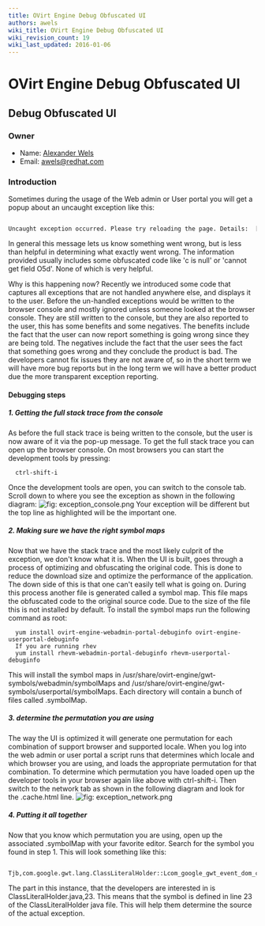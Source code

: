 ```yaml
---
title: OVirt Engine Debug Obfuscated UI
authors: awels
wiki_title: OVirt Engine Debug Obfuscated UI
wiki_revision_count: 19
wiki_last_updated: 2016-01-06
---
```


# OVirt Engine Debug Obfuscated UI

## Debug Obfuscated UI

### Owner

*   Name: [Alexander Wels](User:awels)
*   Email: <awels@redhat.com>

### Introduction

Sometimes during the usage of the Web admin or User portal you will get a popup about an uncaught exception like this:

      Uncaught exception occurred. Please try reloading the page. Details:  [some information]

In general this message lets us know something went wrong, but is less than helpful in determining what exactly went wrong. The information provided usually includes some obfuscated code like 'c is null' or 'cannot get field O5d'. None of which is very helpful.

Why is this happening now? Recently we introduced some code that captures all exceptions that are not handled anywhere else, and displays it to the user. Before the un-handled exceptions would be written to the browser console and mostly ignored unless someone looked at the browser console. They are still written to the console, but they are also reported to the user, this has some benefits and some negatives. The benefits include the fact that the user can now report something is going wrong since they are being told. The negatives include the fact that the user sees the fact that something goes wrong and they conclude the product is bad. The developers cannot fix issues they are not aware of, so in the short term we will have more bug reports but in the long term we will have a better product due the more transparent exception reporting.

#### Debugging steps

##### 1. Getting the full stack trace from the console

As before the full stack trace is being written to the console, but the user is now aware of it via the pop-up message. To get the full stack trace you can open up the browser console. On most browsers you can start the development tools by pressing:

      ctrl-shift-i

Once the development tools are open, you can switch to the console tab. Scroll down to where you see the exception as shown in the following diagram:
![]( exception_console.png "fig: exception_console.png")
Your exception will be different but the top line as highlighted will be the important one.

##### 2. Making sure we have the right symbol maps

Now that we have the stack trace and the most likely culprit of the exception, we don't know what it is. When the UI is built, goes through a process of optimizing and obfuscating the original code. This is done to reduce the download size and optimize the performance of the application. The down side of this is that one can't easily tell what is going on. During this process another file is generated called a symbol map. This file maps the obfuscated code to the original source code. Due to the size of the file this is not installed by default. To install the symbol maps run the following command as root:

      yum install ovirt-engine-webadmin-portal-debuginfo ovirt-engine-userportal-debuginfo
      If you are running rhev
      yum install rhevm-webadmin-portal-debuginfo rhevm-userportal-debuginfo

This will install the symbol maps in /usr/share/ovirt-engine/gwt-symbols/webadmin/symbolMaps and /usr/share/ovirt-engine/gwt-symbols/userportal/symbolMaps. Each directory will contain a bunch of files called <permutation hash>.symbolMap.

##### 3. determine the permutation you are using

The way the UI is optimized it will generate one permutation for each combination of support browser and supported locale. When you log into the web admin or user portal a script runs that determines which locale and which browser you are using, and loads the appropriate permutation for that combination. To determine which permutation you have loaded open up the developer tools in your browser again like above with ctrl-shift-i. Then switch to the network tab as shown in the following diagram and look for the <permutation>.cache.html line.
![]( exception_network.png "fig: exception_network.png")

##### 4. Putting it all together

Now that you know which permutation you are using, open up the associated <permutation>.symbolMap with your favorite editor. Search for the symbol you found in step 1. This will look something like this:

      Tjb,com.google.gwt.lang.ClassLiteralHolder::Lcom_google_gwt_event_dom_client_KeyEvent_2_classLit,com.google.gwt.lang.ClassLiteralHolder,Lcom_google_gwt_event_dom_client_KeyEvent_2_classLit,com/google/gwt/dev/jjs/intrinsic/com/google/gwt/lang/ClassLiteralHolder.java,23,-1

The part in this instance, that the developers are interested in is ClassLiteralHolder.java,23. This means that the symbol is defined in line 23 of the ClassLiteralHolder java file. This will help them determine the source of the actual exception.
